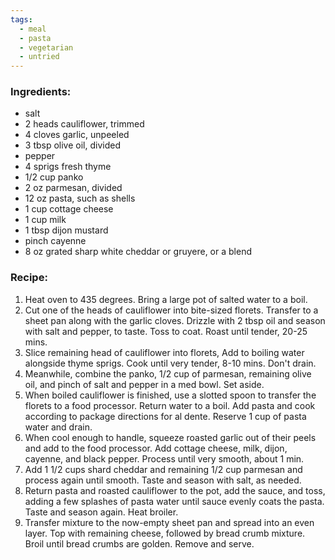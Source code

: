 ```yaml
---
tags:
  - meal
  - pasta
  - vegetarian
  - untried
---
```

### Ingredients:
- salt
- 2 heads cauliflower, trimmed
- 4 cloves garlic, unpeeled
- 3 tbsp olive oil, divided
- pepper
- 4 sprigs fresh thyme
- 1/2 cup panko
- 2 oz parmesan, divided
- 12 oz pasta, such as shells
- 1 cup cottage cheese
- 1 cup milk
- 1 tbsp dijon mustard
- pinch cayenne
- 8 oz grated sharp white cheddar or gruyere, or a blend

### Recipe:
1. Heat oven to 435 degrees. Bring a large pot of salted water to a boil. 
2. Cut one of the heads of cauliflower into bite-sized florets. Transfer to a sheet pan along with the garlic cloves. Drizzle with 2 tbsp oil and season with salt and pepper, to taste. Toss to coat. Roast until tender, 20-25 mins. 
3. Slice remaining head of cauliflower into florets, Add to boiling water alongside thyme sprigs. Cook until very tender, 8-10 mins. Don't drain. 
4. Meanwhile, combine the panko, 1/2 cup of parmesan, remaining olive oil, and pinch of salt and pepper in a med bowl. Set aside.
5. When boiled cauliflower is finished, use a slotted spoon to transfer the florets to a food processor. Return water to a boil. Add pasta and cook according to package directions for al dente. Reserve 1 cup of pasta water and drain. 
6. When cool enough to handle, squeeze roasted garlic out of their peels and add to the food processor. Add cottage cheese, milk, dijon, cayenne, and black pepper. Process until very smooth, about 1 min. 
7. Add 1 1/2 cups shard cheddar and remaining 1/2 cup parmesan and process again until smooth. Taste and season with salt, as needed. 
8. Return pasta and roasted cauliflower to the pot, add the sauce, and toss, adding a few splashes of pasta water until sauce evenly coats the pasta. Taste and season again. Heat broiler.
9. Transfer mixture to the now-empty sheet pan and spread into an even layer. Top with remaining cheese, followed by bread crumb mixture. Broil until bread crumbs are golden. Remove and serve. 